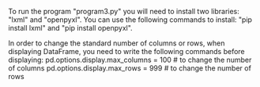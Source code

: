 To run the program "program3.py" you will need to install two libraries: "lxml" and "openpyxl". 
You can use the following commands to install: "pip install lxml" and "pip install openpyxl".

In order to change the standard number of columns or rows, when displaying DataFrame, you need to write the following commands before displaying:
pd.options.display.max_columns = 100      # to change the number of columns
pd.options.display.max_rows = 999         # to change the number of rows
